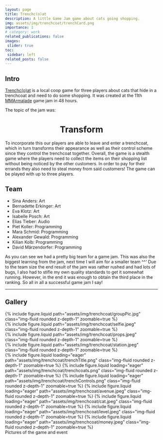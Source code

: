 ```yaml
---
layout: page
title: Trenchc(o)at
description: A little Game Jam game about cats going shopping.
img: assets/img/trenchcoat/trenchCard.png
importance: 1
# category: work
related_publications: false
images:
 slider: true
toc:
 sidebar: left
related_posts: false
---
```


## Intro

<a href="https://wahoza.itch.io/trenchcoat">Trenchc(o)at</a> is a local coop game for three players about cats that hide in a trenchcoat and need to do some shopping. It was created at the 11th <a href="https://itch.io/jam/mmarmalade11">MMArmalade</a> game jam in 48 hours.

The topic of the jam was:

<h1 style="text-align:center"><b>Transform</b></h1>

To incorporate this our players are able to leave and enter a trenchcoat, which in turn transforms their appearance as well as their control scheme since they control the trenchcoat together. Overall, the game is a stealth game where the players need to collect the items on their shopping list without being noticed by the other customers. In order to pay for their errands they also need to steal money from said customers! The game can be played with up to three players.

## Team
- Sina Anders: Art
- Bernadette Erkinger: Art
- Eva Klotz: Art
- Isabelle Posch: Art
- Elias Tieber: Audio
- Piet Koller: Programming
- Mara Schmid: Programming
- Alexander Gewald: Programming
- Kilian Kolb: Programming
- David Märzendorfer: Programming

As you can see we had a pretty big team for a game jam. This was also the biggest learning from the jam, next time I will aim for a smaller team ^^'
Due to the team size the end result of the jam was rather rushed and had lots of bugs, I also had to stifle my own quality standards to get it somewhat running. However, in the end it was enough to obtain the third place in the ranking. So all in all a successful game jam I say!

---

## Gallery

<div class="row mt-3">
    <div class="col-sm mt-3 mt-md-0">
        {% include figure.liquid path="assets/img/trenchcoat/groupPic.jpg" class="img-fluid rounded z-depth-1" zoomable=true %}
    </div>
    <div class="col-sm mt-3 mt-md-0">
        {% include figure.liquid path="assets/img/trenchcoat/selfie.jpeg" class="img-fluid rounded z-depth-1" zoomable=true %}
    </div>
</div>

<div class="row mt-3">
    <div class="col-sm mt-3 mt-md-0">
        {% include figure.liquid path="assets/img/trenchcoat/props.jpeg" class="img-fluid rounded z-depth-1" zoomable=true %}
    </div>
    <div class="col-sm mt-3 mt-md-0">
        {% include figure.liquid path="assets/img/trenchcoat/station.jpeg" class="img-fluid rounded z-depth-1" zoomable=true %}
    </div>
</div>


<swiper-container keyboard="true" navigation="true" pagination="true" pagination-clickable="true" pagination-dynamic-bullets="true" rewind="true">
  <swiper-slide>{% include figure.liquid loading="eager" path="assets/img/trenchcoat/trenchTitle.png" class="img-fluid rounded z-depth-1" zoomable=true %}</swiper-slide>
  <swiper-slide>{% include figure.liquid loading="eager" path="assets/img/trenchcoat/trenchcoats.png" class="img-fluid rounded z-depth-1" zoomable=true %}</swiper-slide>
  <swiper-slide>{% include figure.liquid loading="eager" path="assets/img/trenchcoat/trenchControls.png" class="img-fluid rounded z-depth-1" zoomable=true %}</swiper-slide>
  <swiper-slide>{% include figure.liquid loading="eager" path="assets/img/trenchcoat/avenue.jpeg" class="img-fluid rounded z-depth-1" zoomable=true %}</swiper-slide>
  <swiper-slide>{% include figure.liquid loading="eager" path="assets/img/trenchcoat/cat.jpeg" class="img-fluid rounded z-depth-1" zoomable=true %}</swiper-slide>
  <swiper-slide>{% include figure.liquid loading="eager" path="assets/img/trenchcoat/level.jpeg" class="img-fluid rounded z-depth-1" zoomable=true %}</swiper-slide>
  <swiper-slide>{% include figure.liquid loading="eager" path="assets/img/trenchcoat/money.jpeg" class="img-fluid rounded z-depth-1" zoomable=true %}</swiper-slide>
 
  </swiper-container>
<div class="caption">
    Pictures of the game and event
</div>
